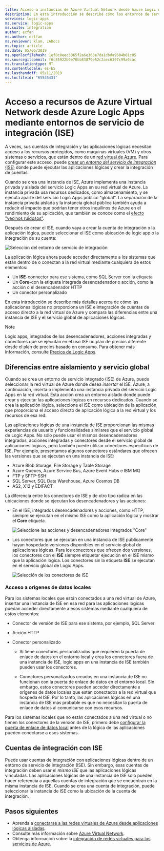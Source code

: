 ```yaml
---
title: Acceso a instancias de Azure Virtual Network desde Azure Logic Apps mediante entornos de servicio de integración (ISE)
description: En esta introducción se describe cómo los entornos de servicio de integración (ISE) facilitan el acceso de las aplicaciones lógicas a las redes virtuales (VNET) de Azure.
services: logic-apps
ms.service: logic-apps
ms.suite: integration
author: ecfan
ms.author: estfan
ms.reviewer: klam, LADocs
ms.topic: article
ms.date: 05/06/2019
ms.openlocfilehash: 1ef8c8eec3865f2a6e363e7da1dbda9504b81c05
ms.sourcegitcommit: f6c85922b9e70bb83879e52c2aec6307c99a0cac
ms.translationtype: MT
ms.contentlocale: es-ES
ms.lasthandoff: 05/11/2019
ms.locfileid: "65546431"
---
```

# <a name="access-to-azure-virtual-network-resources-from-azure-logic-apps-by-using-integration-service-environments-ises"></a>Acceso a recursos de Azure Virtual Network desde Azure Logic Apps mediante entornos de servicio de integración (ISE)

A veces, sus cuentas de integración y las aplicaciones lógicas necesitan acceso a los recursos protegidos, como máquinas virtuales (VM) y otros sistemas o servicios, que están dentro de un [red virtual de Azure](../virtual-network/virtual-networks-overview.md). Para configurar este acceso, puede [crear un *entorno del servicio de integración* (ISE)](../logic-apps/connect-virtual-network-vnet-isolated-environment.md) donde puede ejecutar las aplicaciones lógicas y crear la integración de cuentas.

Cuando se crea una instancia de ISE, Azure implementa una instancia privada y aislada del servicio Logic Apps en su red virtual de Azure. La instancia privada usa recursos dedicados, como almacenamiento, y se ejecuta aparte del servicio Logic Apps público "global". La separación de la instancia privada aislada y la instancia global pública también ayuda a reducir el impacto que podrían tener otros inquilinos de Azure en el rendimiento de su aplicación, que también se conoce como el [efecto "vecinos ruidosos"](https://en.wikipedia.org/wiki/Cloud_computing_issues#Performance_interference_and_noisy_neighbors).

Después de crear el ISE, cuando vaya a crear la cuenta de integración o la aplicación lógica, puede seleccionar el ISE como ubicación de logic app o la integración de su cuenta:

![Selección del entorno de servicio de integración](./media/connect-virtual-network-vnet-isolated-environment-overview/select-logic-app-integration-service-environment.png)

La aplicación lógica ahora puede acceder directamente a los sistemas que están dentro de o conectan a la red virtual mediante cualquiera de estos elementos:

* Un **ISE**-connector para ese sistema, como SQL Server con la etiqueta
* Un **Core**-con la etiqueta integrada desencadenador o acción, como la acción o el desencadenador HTTP
* Un conector personalizado

En esta introducción se describe más detalles acerca de cómo las aplicaciones lógicas no proporciona un ISE e integración de cuentas de acceso directo a la red virtual de Azure y compara las diferencias entre una instancia de ISE y el servicio global de aplicaciones lógicas.

> [!NOTE]
> Logic apps, integrados de los desencadenadores, acciones integradas y conectores que se ejecutan en el uso ISE un plan de precios diferente desde el plan de precios basado en consumo. Para obtener más información, consulte [Precios de Logic Apps](../logic-apps/logic-apps-pricing.md).

<a name="difference"></a>

## <a name="isolated-versus-global"></a>Diferencias entre aislamiento y servicio global

Cuando se crea un entorno de servicio integrado (ISE) de Azure, puede seleccionar la red virtual de Azure donde desea *insertar* el ISE. Azure, a continuación, inserta o implementa una instancia privada del servicio Logic Apps en la red virtual. Esta acción crea un entorno aislado donde puede crear y ejecutar las aplicaciones lógicas en recursos dedicados. Cuando se crea la aplicación lógica, seleccione el ISE como ubicación de la aplicación, que proporciona el acceso directo de aplicación lógica a la red virtual y los recursos de esa red.

Las aplicaciones lógicas de una instancia de ISE proporcionan las mismas experiencias de usuario y funcionalidades similares que el servicio global de Logic Apps. No sólo puede usar el mismos desencadenadores integrados, acciones integradas y conectores desde el servicio global de aplicaciones lógicas, pero también puede utilizar conectores específicos de ISE. Por ejemplo, presentamos algunos conectores estándares que ofrecen las versiones que se ejecutan en una instancia de ISE:

* Azure Blob Storage, File Storage y Table Storage
* Azure Queues, Azure Service Bus, Azure Event Hubs e IBM MQ
* FTP y SFTP-SSH
* SQL Server, SQL Data Warehouse, Azure Cosmos DB
* AS2, X12 y EDIFACT

La diferencia entre los conectores de ISE y de otro tipo radica en las ubicaciones donde se ejecutan los desencadenadores y las acciones:

* En el ISE, integrados desencadenadores y acciones, como HTTP, siempre se ejecutan en el mismo ISE como la aplicación lógica y mostrar el **Core** etiqueta.

  ![Seleccione las acciones y desencadenadores integrados "Core"](./media/connect-virtual-network-vnet-isolated-environment-overview/select-core-built-in-actions-triggers.png)

* Los conectores que se ejecutan en una instancia de ISE públicamente hayan hospedado versiones disponibles en el servicio global de aplicaciones lógicas. Para los conectores que ofrecen dos versiones, los conectores con el **ISE** siempre etiquetar ejecución en el ISE mismo que la aplicación lógica. Los conectores sin la etiqueta **ISE** se ejecutan en el servicio global de Logic Apps.

  ![Selección de los conectores de ISE](./media/connect-virtual-network-vnet-isolated-environment-overview/select-ise-connectors.png)

### <a name="access-to-on-premises-data-sources"></a>Acceso a orígenes de datos locales

Para los sistemas locales que están conectados a una red virtual de Azure, insertar una instancia de ISE en esa red para las aplicaciones lógicas puedan acceder directamente a esos sistemas mediante cualquiera de estos elementos:

* Conector de versión de ISE para ese sistema, por ejemplo, SQL Server
  
* Acción HTTP
  
* Conector personalizado

  * Si tiene conectores personalizados que requieren la puerta de enlace de datos en el entorno local y crea los conectores fuera de una instancia de ISE, logic apps en una instancia de ISE también pueden usar los conectores.
  
  * Conectores personalizados creados en una instancia de ISE no funcionan con la puerta de enlace de datos en el entorno local. Sin embargo, estos conectores pueden acceder directamente a orígenes de datos locales que están conectados a la red virtual que hospeda el ISE. Por lo tanto, las aplicaciones lógicas en una instancia de ISE más probable es que no necesitan la puerta de enlace de datos al comunicarse con esos recursos.

Para los sistemas locales que no están conectados a una red virtual o no tienen los conectores de la versión de ISE, primero debe [configurar la puerta de enlace de datos local](../logic-apps/logic-apps-gateway-install.md) antes de la lógica de las aplicaciones pueden conectarse a esos sistemas.

<a name="create-integration-account-environment"></a>

## <a name="integration-accounts-with-ise"></a>Cuentas de integración con ISE

Puede usar cuentas de integración con aplicaciones lógicas dentro de un entorno de servicio de integración (ISE). Sin embargo, esas cuentas de integración deben usar el *mismo ISE* que las aplicaciones lógicas vinculadas. Las aplicaciones lógicas de una instancia de ISE solo pueden hacer referencia a aquellas cuentas de integración que se encuentran en la misma instancia de ISE. Cuando se crea una cuenta de integración, puede seleccionar la instancia de ISE como la ubicación de la cuenta de integración.

## <a name="next-steps"></a>Pasos siguientes

* Aprenda a [conectarse a las redes virtuales de Azure desde aplicaciones lógicas aisladas](../logic-apps/connect-virtual-network-vnet-isolated-environment.md).
* Consulte más información sobre [Azure Virtual Network](../virtual-network/virtual-networks-overview.md).
* Obtenga información sobre la [integración de redes virtuales para los servicios de Azure](../virtual-network/virtual-network-for-azure-services.md).
